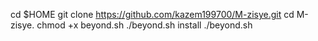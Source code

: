 cd $HOME
git clone https://github.com/kazem199700/M-zisye.git
cd M-zisye.
chmod +x beyond.sh
./beyond.sh install
./beyond.sh 
